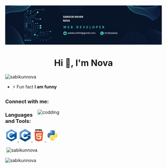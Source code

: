 ![logo](https://github.com/SabikunNova/SabikunNova/blob/main/Blue%20and%20White%20Minimalist%20Professional%20Product%20Marketing%20Manager%20Linkedln%20Background%20Photo%20(1).png)
<h1 align="center">Hi 👋, I'm Nova</h1>
<p align="left"> <img src="https://komarev.com/ghpvc/?username=sabikunnova&label=Profile%20views&color=0e75b6&style=flat" alt="sabikunnova" /> </p>

- ⚡ Fun fact **I am funny**

<h3 align="left">Connect with me:</h3>
<img align="right" alt="codding" width="400" src="https://miro.medium.com/v2/resize:fit:1358/1*qdAW1TjCN57h1lbuuzvchg.gif">
<p align="left">
</p>

<h3 align="left">Languages and Tools:</h3>
<p align="left"> <a href="https://www.cprogramming.com/" target="_blank" rel="noreferrer"> <img src="https://raw.githubusercontent.com/devicons/devicon/master/icons/c/c-original.svg" alt="c" width="40" height="40"/> </a> <a href="https://www.w3schools.com/cpp/" target="_blank" rel="noreferrer"> <img src="https://raw.githubusercontent.com/devicons/devicon/master/icons/cplusplus/cplusplus-original.svg" alt="cplusplus" width="40" height="40"/> </a> <a href="https://www.w3.org/html/" target="_blank" rel="noreferrer"> <img src="https://raw.githubusercontent.com/devicons/devicon/master/icons/html5/html5-original-wordmark.svg" alt="html5" width="40" height="40"/> </a> <a href="https://www.python.org" target="_blank" rel="noreferrer"> <img src="https://raw.githubusercontent.com/devicons/devicon/master/icons/python/python-original.svg" alt="python" width="40" height="40"/> </a> </p>

<p>&nbsp;<img align="center" src="https://github-readme-stats.vercel.app/api?username=sabikunnova&show_icons=true&locale=en" alt="sabikunnova" /></p>

<p><img align="center" src="https://github-readme-streak-stats.herokuapp.com/?user=sabikunnova&" alt="sabikunnova" /></p>
